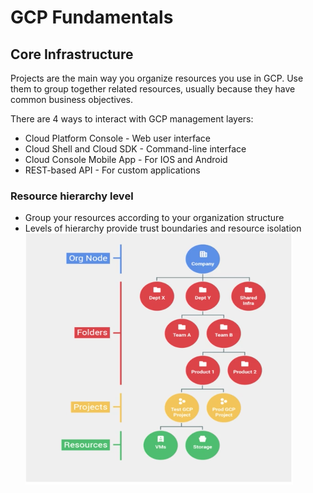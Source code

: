# GCP Fundamentals

## Core Infrastructure

Projects are the main way you organize resources you use in GCP. Use them to group together related resources, usually because they have common business objectives.

There are 4 ways to interact with GCP management layers:
* Cloud Platform Console - Web user interface
* Cloud Shell and Cloud SDK - Command-line interface
* Cloud Console Mobile App - For IOS and Android
* REST-based API - For custom applications

### Resource hierarchy level
* Group your resources according to your organization structure
* Levels of hierarchy provide trust boundaries and resource isolation
![Alt text](images/Screen%20Shot%202018-07-10%20at%2010.46.38%20PM.png?raw=true "GCP hierarchy")
